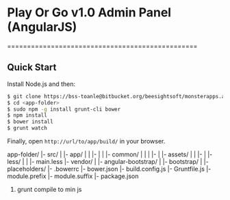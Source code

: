 # Play Or Go v1.0 Admin Panel (AngularJS)
================================================

## Quick Start

Install Node.js and then:

```sh
$ git clone https://bss-toanle@bitbucket.org/beesightsoft/monsterapps.abakus.dashboard.git <app-folder>
$ cd <app-folder>
$ sudo npm -g install grunt-cli bower
$ npm install
$ bower install
$ grunt watch
```

Finally, open `http://url/to/app/build/` in your browser.

app-folder/
  |- src/
  |  |- app/
  |  |  |- <app logic>
  |  |  |- common/
  |  |  |  |- <reusable code>
  |  |- assets/
  |  |  |- <static files>
  |  |- less/
  |  |  |- main.less
  |- vendor/
  |  |- angular-bootstrap/
  |  |- bootstrap/
  |  |- placeholders/
  |- .bowerrc
  |- bower.json
  |- build.config.js
  |- Gruntfile.js
  |- module.prefix
  |- module.suffix
  |- package.json


1. grunt compile to min js
